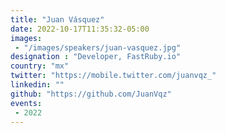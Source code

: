 ```yaml
---
title: "Juan Vásquez"
date: 2022-10-17T11:35:32-05:00
images: 
 - "/images/speakers/juan-vasquez.jpg"
designation : "Developer, FastRuby.io"
country: "mx"
twitter: "https://mobile.twitter.com/juanvqz_"
linkedin: ""
github: "https://github.com/JuanVqz"
events:
 - 2022
---
```


